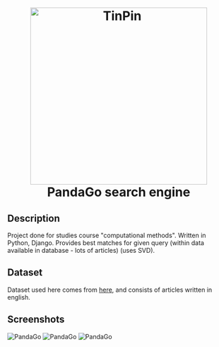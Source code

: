 <h1 align="center">
  <img src="https://github.com/BluValor/PandaGo-search-engine/blob/master/readme/pandago.png" alt="TinPin" width="400">
  <br>PandaGo search engine<br>
</h1>

## Description
Project done for studies course "computational methods". Written in Python, Django. Provides best matches for given query (within data available in database - lots of articles) (uses SVD).

## Dataset
Dataset used here comes from [here](https://www.kaggle.com/snapcrack/all-the-news/version/4), and consists of articles written in english.

## Screenshots
<p align="justify">
  <img src="https://github.com/BluValor/PandaGo-search-engine/blob/master/readme/screenshot1.png" alt="PandaGo">
  <img src="https://github.com/BluValor/PandaGo-search-engine/blob/master/readme/screenshot2.png" alt="PandaGo">
  <img src="https://github.com/BluValor/PandaGo-search-engine/blob/master/readme/screenshot3.png" alt="PandaGo">
</p>
